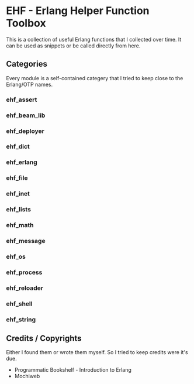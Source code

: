 # EHF - Erlang Helper Function Toolbox

This is a collection of useful Erlang functions that I collected over
time. It can be used as snippets or be called directly from here.


## Categories

Every module is a self-contained categery that I tried to keep close
to the Erlang/OTP names.

### ehf_assert

### ehf_beam_lib

### ehf_deployer

### ehf_dict

### ehf_erlang

### ehf_file

### ehf_inet

### ehf_lists

### ehf_math

### ehf_message

### ehf_os

### ehf_process

### ehf_reloader

### ehf_shell

### ehf_string


## Credits / Copyrights

Either I found them or wrote them myself. So I tried to keep
credits were it's due.

 * Programmatic Bookshelf - Introduction to Erlang
 * Mochiweb
